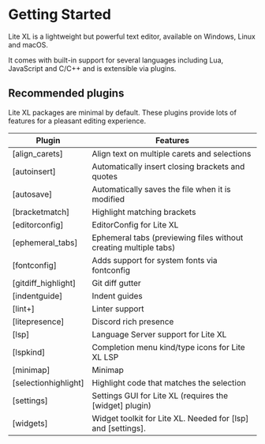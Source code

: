 # Getting Started

Lite XL is a lightweight but powerful text editor, available on Windows, Linux and macOS.

It comes with built-in support for several languages including Lua, JavaScript and C/C++
and is extensible via plugins.

## Recommended plugins

Lite XL packages are minimal by default.
These plugins provide lots of features for a pleasant editing experience.

| Plugin               | Features
| ------               | --------
| [align_carets]       | Align text on multiple carets and selections
| [autoinsert]         | Automatically insert closing brackets and quotes
| [autosave]           | Automatically saves the file when it is modified
| [bracketmatch]       | Highlight matching brackets
| [editorconfig]       | EditorConfig for Lite XL
| [ephemeral_tabs]     | Ephemeral tabs (previewing files without creating multiple tabs)
| [fontconfig]         | Adds support for system fonts via fontconfig
| [gitdiff_highlight]  | Git diff gutter
| [indentguide]        | Indent guides
| [lint+]              | Linter support
| [litepresence]       | Discord rich presence
| [lsp]                | Language Server support for Lite XL
| [lspkind]            | Completion menu kind/type icons for Lite XL LSP
| [minimap]            | Minimap
| [selectionhighlight] | Highlight code that matches the selection
| [settings]           | Settings GUI for Lite XL (requires the [widget] plugin)
| [widgets]            | Widget toolkit for Lite XL. Needed for [lsp] and [settings].

